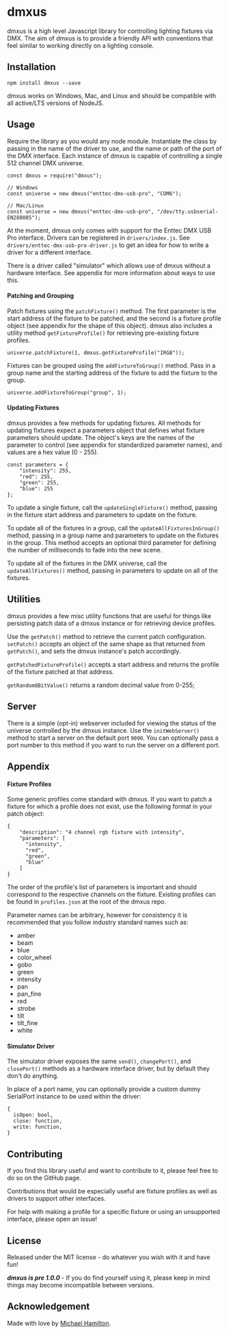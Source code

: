 # dmxus

dmxus is a high level Javascript library for controlling lighting fixtures via DMX. The aim of dmxus is to provide a friendly API with conventions that feel similar to working directly on a lighting console.



## Installation

```
npm install dmxus --save
```

dmxus works on Windows, Mac, and Linux and should be compatible with all active/LTS versions of NodeJS.



## Usage

Require the library as you would any node module. Instantiate the class by passing in the name of the driver to use, and the name or path of the port of the DMX interface.  Each instance of dmxus is capable of controlling a single 512 channel DMX universe.
```
const dmxus = require("dmxus");

// Windows
const universe = new dmxus("enttec-dmx-usb-pro", "COM6");

// Mac/Linux
const universe = new dmxus("enttec-dmx-usb-pro", "/dev/tty.usbserial-EN288085");
```

At the moment, dmxus only comes with support for the Enttec DMX USB Pro interface. Drivers can be registered in `drivers/index.js`. See `drivers/enttec-dmx-usb-pro-driver.js` to get an idea for how to write a driver for a different interface.

There is a driver called "simulator" which allows use of dmxus without a hardware interface. See appendix for more information about ways to use this.


#### Patching and Grouping

Patch fixtures using the `patchFixture()` method. The first parameter is the start address of the fixture to be patched, and the second is a fixture profile object (see appendix for the shape of this object). dmxus also includes a utility method `getFixtureProfile()` for retrieving pre-existing fixture profiles.
```
universe.patchFixture(1, dmxus.getFixtureProfile("IRGB"));
```

Fixtures can be grouped using the `addFixtureToGroup()` method. Pass in a group name and the starting address of the fixture to add the fixture to the group.
```
universe.addFixtureToGroup("group", 1);
```


#### Updating Fixtures

dmxus provides a few methods for updating fixtures.  All methods for updating fixtures expect a parameters object that defines what fixture parameters should update. The object's keys are the names of the parameter to control (see appendix for standardized parameter names), and values are a hex value (0 - 255).
```
const parameters = {
    "intensity": 255,
    "red": 255,
    "green": 255,
    "blue": 255
};
```
  

To update a single fixture, call the `updateSingleFixture()` method, passing in the fixture start address and parameters to update on the fixture.

To update all of the fixtures in a group, call the `updateAllFixturesInGroup()` method, passing in a group name and parameters to update on the fixtures in the group. This method accepts an optional third parameter for defining the number of milliseconds to fade into the new scene.

To update all of the fixtures in the DMX universe, call the `updateAllFixtures()` method, passing in parameters to update on all of the fixtures.



## Utilities

dmxus provides a few misc utility functions that are useful for things like persisting patch data of a dmxus instance or for retrieving device profiles.

Use the `getPatch()` method to retrieve the current patch configuration.
`setPatch()` accepts an object of the same shape as that returned from `getPatch()`, and sets the dmxus instance's patch accordingly.

`getPatchedFixtureProfile()` accepts a start address and returns the profile of the fixture patched at that address.

`getRandom8BitValue()` returns a random decimal value from 0-255;



## Server

There is a simple (opt-in) webserver included for viewing the status of the universe controlled by the dmxus instance.
Use the `initWebServer()` method to start a server on the default port `9090`. You can optionally pass a port number to this method if you want to run the server on a different port.



## Appendix


#### Fixture Profiles

Some generic profiles come standard with dmxus. If you want to patch a fixture for which a profile does not exist, use the following format in your patch object:
```
{
    "description": "4 channel rgb fixture with intensity",
    "parameters": [
      "intensity",
      "red",
      "green",
      "blue"
    ]
}
```
The order of the profile's list of parameters is important and should correspond to the respective channels on the fixture. Existing profiles can be found in `profiles.json` at the root of the dmxus repo.

Parameter names can be arbitrary, however for consistency it is recommended that you follow industry standard names such as:
* amber
* beam
* blue
* color_wheel
* gobo
* green
* intensity
* pan
* pan_fine
* red
* strobe
* tilt
* tilt_fine
* white


#### Simulator Driver

The simulator driver exposes the same `send()`, `changePort()`, and `closePort()` methods as a hardware interface driver, but by default they don't do anything.

In place of a port name, you can optionally provide a custom dummy SerialPort instance to be used within the driver:
```
{
  isOpen: bool,
  close: function,
  write: function,
}
```



## Contributing
If you find this library useful and want to contribute to it, please feel free to do so on the GitHub page. 

Contributions that would be especially useful are fixture profiles as well as drivers to support other interfaces.

For help with making a profile for a specific fixture or using an unsupported interface, please open an issue! 



## License
Released under the MIT license - do whatever you wish with it and have fun!

_**dmxus is pre 1.0.0**_ - If you do find yourself using it, please keep in mind things may become incompatible between versions.



## Acknowledgement
Made with love by [Michael Hamilton](http://miska.me).
